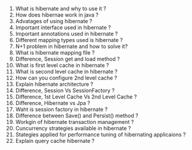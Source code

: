 1. What is hibernate and why to use it ?
2. How does hibernae work in java ?
3. Advatages of using hibernate ?
4. Important interface used in hibernate ?
5. Important annotations used in hibernate ?
6. Different mapping types used is hibernate ?
7. N+1 problem in hibernate and how to solve it?
8. What is hibernate mapping file ?
9. Difference, Session get and load method ?
10. What is first level cache in hibernate ?
11. What is second level cache in hibernate ?
12. How can you configure 2nd level cache ?
13. Explain hibernate architecture ?
14. Difference, Session Vs SessionFactory ?
15. Difference, 1st Level Cache Vs 2nd Level Cache ?
16. Difference, Hibernate vs Jpa ?
17. Waht is session factory in hibernate ?
18. Difference between Save() and Persist() method ?
19. Workgin of hibernate transaction management ?
20. Cuncurrency strategies available in hibernate ?
21. Stategies applied for performance tuning of hibernating applicaions ?
22. Explain query cache hibernate ?
